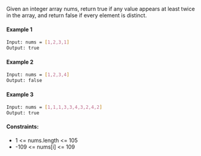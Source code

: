Given an integer array nums, return true if any value appears at least twice in the array, and return false if every
element is distinct.

#### Example 1

```sh
Input: nums = [1,2,3,1]
Output: true
```

#### Example 2

```sh
Input: nums = [1,2,3,4]
Output: false
```

#### Example 3

```sh
Input: nums = [1,1,1,3,3,4,3,2,4,2]
Output: true
```

#### Constraints:

- 1 <= nums.length <= 105
- -109 <= nums[i] <= 109